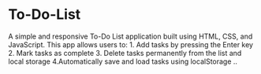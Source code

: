 # To-Do-List
A simple and responsive To-Do List application built using HTML, CSS, and JavaScript. This app allows users to: 1. Add tasks by pressing the Enter key 2. Mark tasks as complete 3. Delete tasks permanently from the list and local storage  4.Automatically save and load tasks using localStorage ..
